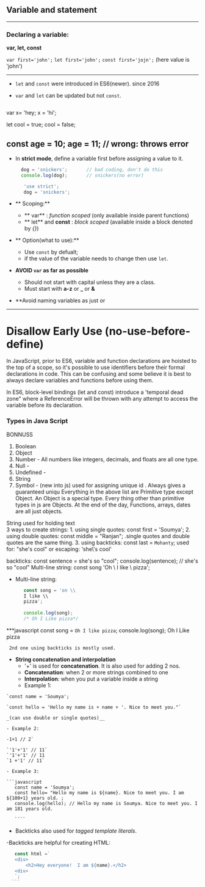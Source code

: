 ## Variable and statement
-----
### Declaring a variable:


**var, let, const**

`var first='john';`
`let first='john';`
`const first='jojn';`
(here value is 'john')

-------

- `let` and `const` were introduced in ES6(newer). since 2016
- `var` and `let` can be updated but not `const`.

   ```javascript
var x= 'hey;
x =  'hi';

let cool =  true;
cool =  false;

const age =  10;
age =  11;  // wrong: throws error
-----

- In **strict mode**, define a variable first before assigning a value to it.

   ``` javascript 
     dog = 'snickers';       // bad coding, don't do this
     console.log(dog);       // snickers(no error)

      'use strict';
      dog = 'snickers';
   ```
 -  ** Scoping:**
    -  ** var** : _function scoped_ (only available inside parent functions)
    -  ** let** and **const** : _block scoped_ (available inside a block denoted by _{}_)
    
 -  ** Option(what to use):**
    - Use `const` by defualt;
    - if the value of the variable needs to change then use `let`.  
    
 -  **AVOID `var` as far as possible**
    -  Should  not start with capital unless they are a class.
    -  Must start with **a-z** or **_** or **&**
    
    
 -   **Avoid naming variables as just or
 ----
 # Disallow Early Use (no-use-before-define)

In JavaScript, prior to ES6, variable and function declarations are hoisted to the top of a scope,
so it's possible to use identifiers before their formal declarations in code.
This can be confusing and some believe it is best to always declare
variables and functions before using them.

In ES6, block-level bindings (let and const) introduce a
'temporal dead zone" where a ReferenceError will be thrown
 with any attempt to access the variable before its declaration.
  
### Types in Java Script
BONNUSS
1. Boolean
2. Object
3. Number - All numbers like integers, decimals, and floats are all one type.
4. Null -
5. Undefined -
6. String
7. Symbol - (new into js) used for assigning unique id . Always gives a guaranteed uniqu
Everything in the above list are Primitive type except Object.
An Object is a special type.
Every thing other than primitive types in js are Objects.
At the end of the day, Functions, arrays, dates are all just objects.

String
    used for holding text		
    3 ways to create strings:
    1. using single quotes:
    const first = 'Soumya';
   2. using double quotes:
    const middle = "Ranjan";
    .single quotes and double quotes are the same thing.
   3. using backticks:
   const last = `Mohanty`;
   used for: "she's cool"
   or escaping: 'she\\'s cool'
   
  backticks:
 const sentence = she's so "cool"; console.log(sentence); // she's so "cool"
Multi-line string:
const song 'Oh \\ I like \\
pizza';


-   Multi-line string:
    ```javascript
       const song = 'on \\
       I like \\
       pizza';
       
       console.log(song); 
       /* Oh I Like pizza*/

    ```
***javascript const song = `Oh
I like
pizza`;
console.log(song);
Oh
I Like
pizza

     2nd one using backticks is mostly used.
 -   **String concatenation and interpolation**
     -  '+' is used for **concatenation**. It is also used for adding 2 nos.
     -   **Concatenation**: when 2 or more strings combined to one
     -   **Interpolation**: when you put a variable inside a string
     -   Example 1:
     
    `const name = 'Soumya';
    
    `const hello = 'Hello my name is + name + '. Nice to meet you."`
    
    _(can use double or single quotes)__

    - Example 2:
    
    -1+1 // 2`
    
    `'1'+'1' // 11`
    `'1'+'1' // 11
    `1 +'1' // 11`

    - Example 3:
    
    ```javascript
       const name = 'Soumya';
       const hello= "Hello my name is ${name}. Nice to meet you. I am ${100+1} years old. ;
       console.log(hello); // Hello my name is Soumya. Nice to meet you. I am 181 years old.
       
       ````
  -  Backticks also used for _tagged template literals_.
  
  -Backticks are helpful for creating HTML:
   ```javascript
      const html =`
      <div>
          <h2>Hey everyone!  I am ${name}.</h2>
      <div>
      `;
     ```
